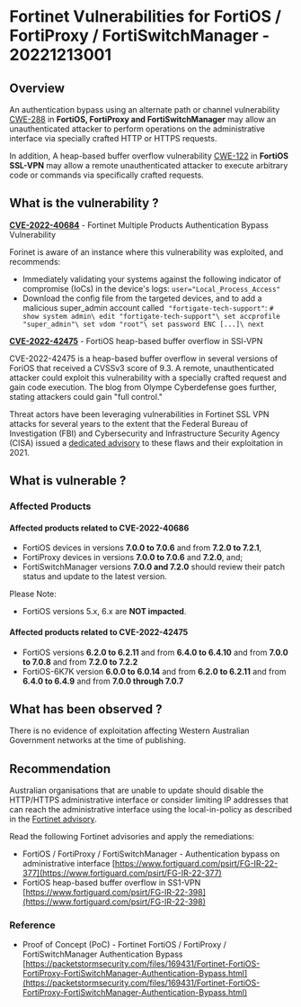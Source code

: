 # Fortinet Vulnerabilities for FortiOS / FortiProxy / FortiSwitchManager - 20221213001

## Overview

An authentication bypass using an alternate path or channel vulnerability [CWE-288](https://cwe.mitre.org/data/definitions/288.html) in **FortiOS, FortiProxy and FortiSwitchManager** may allow an unauthenticated attacker to perform operations on the administrative interface via specially crafted HTTP or HTTPS requests.

In addition, A heap-based buffer overflow vulnerability [CWE-122](https://cwe.mitre.org/data/definitions/122.html) in **FortiOS SSL-VPN** may allow a remote unauthenticated attacker to execute arbitrary code or commands via specifically crafted requests.

## What is the vulnerability ?

**[CVE-2022-40684](https://nvd.nist.gov/vuln/detail/CVE-2022-40684)** - Fortinet Multiple Products Authentication Bypass Vulnerability

Forinet is aware of an instance where this vulnerability was exploited, and recommends:

- Immediately validating your systems against the following indicator of compromise (IoCs) in the device's logs:
    `user="Local_Process_Access"`
- Download the config file from the targeted devices, and to add a malicious super_admin account called  `"fortigate-tech-support"`:
    `# show system admin\ edit "fortigate-tech-support"\ set accprofile "super_admin"\ set vdom "root"\ set password ENC [...]\ next`

**[CVE-2022-42475](https://www.fortiguard.com/psirt/FG-IR-22-398)** - FortiOS heap-based buffer overflow in SSl-VPN

CVE-2022-42475 is a heap-based buffer overflow in several versions of ForiOS that received a CVSSv3 score of 9.3. A remote, unauthenticated attacker could exploit this vulnerability with a specially crafted request and gain code execution. The blog from Olympe Cyberdefense goes further, stating attackers could gain "full control."

Threat actors have been leveraging vulnerabilities in Fortinet SSL VPN attacks for several years to the extent that the Federal Bureau of Investigation (FBI) and Cybersecurity and Infrastructure Security Agency (CISA) issued a [dedicated advisory](https://www.ic3.gov/Media/News/2021/210402.pdf) to these flaws and their exploitation in 2021.

## What is vulnerable ?

### Affected Products

#### Affected products related to **CVE-2022-40686**

- FortiOS devices in versions **7.0.0 to 7.0.6** and from **7.2.0 to 7.2.1**,
- FortiProxy devices in versions **7.0.0 to 7.0.6** and **7.2.0**, and;
- FortiSwitchManager versions **7.0.0 and 7.2.0** should review their patch status and update to the latest version.

Please Note:

- FortiOS versions 5.x, 6.x are **NOT impacted**.

#### Affected products related to **CVE-2022-42475**

- FortiOS versions **6.2.0 to 6.2.11** and from **6.4.0 to 6.4.10** and from **7.0.0 to 7.0.8** and from **7.2.0 to 7.2.2**
- FortiOS-6K7K version **6.0.0 to 6.0.14** and from **6.2.0 to 6.2.11** and from **6.4.0 to 6.4.9** and from **7.0.0 through 7.0.7**

## What has been observed ?

There is no evidence of exploitation affecting Western Australian Government networks at the time of publishing.

## Recommendation

Australian organisations that are unable to update should disable the HTTP/HTTPS administrative interface or consider limiting IP addresses that can reach the administrative interface using the local-in-policy as described in the [Fortinet advisory](https://www.fortiguard.com/psirt/FG-IR-22-377).

Read the following Fortinet advisories and apply the remediations:

- FortiOS / FortiProxy / FortiSwitchManager - Authentication bypass on administrative interface [https://www.fortiguard.com/psirt/FG-IR-22-377](https://www.fortiguard.com/psirt/FG-IR-22-377)
- FortiOS heap-based buffer overflow in SS1-VPN [https://www.fortiguard.com/psirt/FG-IR-22-398](https://www.fortiguard.com/psirt/FG-IR-22-398)

### Reference

- Proof of Concept (PoC) - Fortinet FortiOS / FortiProxy / FortiSwitchManager Authentication Bypass [https://packetstormsecurity.com/files/169431/Fortinet-FortiOS-FortiProxy-FortiSwitchManager-Authentication-Bypass.html](https://packetstormsecurity.com/files/169431/Fortinet-FortiOS-FortiProxy-FortiSwitchManager-Authentication-Bypass.html)
